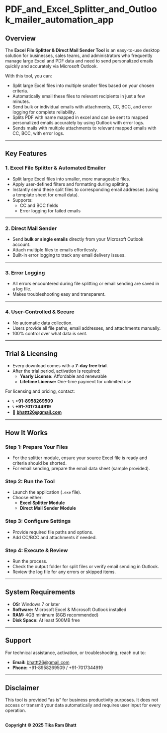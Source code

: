 # PDF_and_Excel_Splitter_and_Outlook_mailer_automation_app

## **Overview**
The **Excel File Splitter & Direct Mail Sender Tool** is an easy-to-use desktop solution for businesses, sales teams, and administrators who frequently manage large Excel and PDF data and need to send personalized emails quickly and accurately via Microsoft Outlook.

With this tool, you can:
- Split large Excel files into multiple smaller files based on your chosen criteria.
- Automatically email these files to relevant recipients in just a few minutes.
- Send bulk or individual emails with attachments, CC, BCC, and error logging for complete reliability.
- Splits PDF with name mapped in excel and can be sent to mapped personalized emails accurately by using Outlook with error logs.
- Sends mails with multiple attachments to relevant mapped emails with CC, BCC, with error logs.

---

## **Key Features**

### **1. Excel File Splitter & Automated Emailer**
- Split large Excel files into smaller, more manageable files.
- Apply user-defined filters and formatting during splitting.
- Instantly send these split files to corresponding email addresses (using a template sheet for email data).
- Supports:
  - CC and BCC fields
  - Error logging for failed emails

---

### **2. Direct Mail Sender**
- Send **bulk or single emails** directly from your Microsoft Outlook account.
- Attach multiple files to emails effortlessly.
- Built-in error logging to track any email delivery issues.

---

### **3. Error Logging**
- All errors encountered during file splitting or email sending are saved in a log file.
- Makes troubleshooting easy and transparent.

---

### **4. User-Controlled & Secure**
- No automatic data collection.
- Users provide all file paths, email addresses, and attachments manually.
- 100% control over what data is sent.

---

## **Trial & Licensing**
- Every download comes with a **7-day free trial**.
- After the trial period, activation is required:
  - **Yearly License:** Affordable and renewable
  - **Lifetime License:** One-time payment for unlimited use

For licensing and pricing, contact:
- 📞 **+91-8958269509**
- 📞 **+91-7017344919**
- 📧 **bhattt26@gmail.com**

---

## **How It Works**

### **Step 1: Prepare Your Files**
- For the splitter module, ensure your source Excel file is ready and criteria should be shorted.
- For email sending, prepare the email data sheet (sample provided).

### **Step 2: Run the Tool**
- Launch the application (`.exe` file).
- Choose either:
  - **Excel Splitter Module**  
  - **Direct Mail Sender Module**

### **Step 3: Configure Settings**
- Provide required file paths and options.
- Add CC/BCC and attachments if needed.

### **Step 4: Execute & Review**
- Run the process.
- Check the output folder for split files or verify email sending in Outlook.
- Review the log file for any errors or skipped items.

---

## **System Requirements**
- **OS:** Windows 7 or later
- **Software:** Microsoft Excel & Microsoft Outlook installed
- **RAM:** 4GB minimum (8GB recommended)
- **Disk Space:** At least 500MB free

---

## **Support**
For technical assistance, activation, or troubleshooting, reach out to:
- **Email:** bhattt26@gmail.com
- **Phone:** +91-8958269509 / +91-7017344919

---

## **Disclaimer**
This tool is provided “as is” for business productivity purposes. It does not access or transmit your data automatically and requires user input for every operation.

##
**Copyright © 2025 Tika Ram Bhatt**
